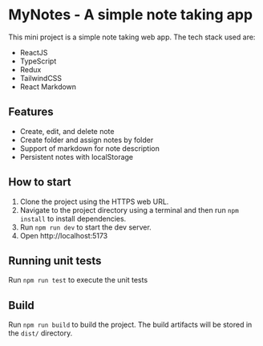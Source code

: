 # MyNotes - A simple note taking app

This mini project is a simple note taking web app. The tech stack used are:

-   ReactJS
-   TypeScript
-   Redux
-   TailwindCSS
-   React Markdown

## Features

-   Create, edit, and delete note
-   Create folder and assign notes by folder
-   Support of markdown for note description
-   Persistent notes with localStorage

## How to start

1. Clone the project using the HTTPS web URL.
2. Navigate to the project directory using a terminal and then run `npm install` to install dependencies.
3. Run `npm run dev` to start the dev server.
4. Open http://localhost:5173

## Running unit tests

Run `npm run test` to execute the unit tests

## Build

Run `npm run build` to build the project. The build artifacts will be stored in the `dist/` directory.
